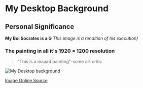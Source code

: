 # My Desktop Background
## Personal Significance 
**My Boi Socrates is a G** *This image is a rendition of his execution)* 

### The painting in all it's 1920 × 1200 resolution
> "This is a maaad painting"-some art critic




![My Desktop background](~\inClassActivityClass3\Images\deathOfSocrates)

[Image Online Source](https://duckduckgo.com/?q=death+of+socrates&t=braveed&iar=images&iax=images&ia=images&iai=http%3A%2F%2Fwww.artwallpaperhi.com%2Fdownload%2Fview%3Fresolution%3D1024x1024%26file%3DMTkyMHgxMjAwLzIwMTIxMTIzL3BhaW50aW5ncyBzb2NyYXRlcyBqYWNxdWVzbG91aXMgZGF2aWQgdGhlIGRlYXRoIG9mIHNvY3JhdGVzIDE5MjB4MTIwMCB3YWxscGFwZXJfd3d3LmFydHdhbGxwYXBlcmhpLmNvbV82OS5qcGc%3D%26name%3DcGFpbnRpbmdzX3NvY3JhdGVzX2phY3F1ZXNsb3Vpc19kYXZpZF90aGVfZGVhdGhfb2Zfc29jcmF0ZXNfMTkyMHgxMjAwX3dhbGxwYXBlcg%3D%3D)
